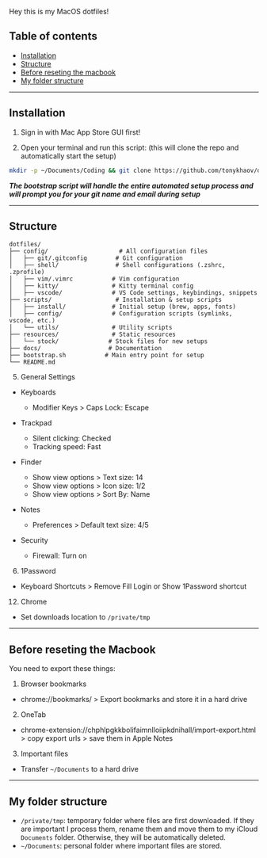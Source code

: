 Hey this is my MacOS dotfiles!

## Table of contents

- [Installation](#installation)
- [Structure](#structure)
- [Before reseting the macbook](#before-reseting-the-macbook)
- [My folder structure](#my-folder-structure)

---

## Installation

1. Sign in with Mac App Store GUI first!

2. Open your terminal and run this script: (this will clone the repo and automatically start the setup)

```bash
mkdir -p ~/Documents/Coding && git clone https://github.com/tonykhaov/dotfiles.git ~/Documents/Coding/dotfiles && cd ~/Documents/Coding/dotfiles && chmod +x ./bootstrap.sh && ./bootstrap.sh
```

**_The bootstrap script will handle the entire automated setup process and will prompt you for your git name and email
during setup_**

---

## Structure

```
dotfiles/
├── config/                    # All configuration files
│   ├── git/.gitconfig        # Git configuration
│   ├── shell/                # Shell configurations (.zshrc, .zprofile)
│   ├── vim/.vimrc           # Vim configuration
│   ├── kitty/               # Kitty terminal config
│   ├── vscode/              # VS Code settings, keybindings, snippets
├── scripts/                  # Installation & setup scripts
│   ├── install/             # Initial setup (brew, apps, fonts)
│   ├── config/              # Configuration scripts (symlinks, vscode, etc.)
│   └── utils/               # Utility scripts
├── resources/               # Static resources
│   └── stock/              # Stock files for new setups
├── docs/                   # Documentation
├── bootstrap.sh           # Main entry point for setup
└── README.md
```

5. General Settings

- Keyboards

  - Modifier Keys > Caps Lock: Escape

- Trackpad

  - Silent clicking: Checked
  - Tracking speed: Fast

- Finder

  - Show view options > Text size: 14
  - Show view options > Icon size: 1/2
  - Show view options > Sort By: Name

- Notes

  - Preferences > Default text size: 4/5

- Security
  - Firewall: Turn on

6. 1Password

- Keyboard Shortcuts > Remove Fill Login or Show 1Password shortcut

12. Chrome

- Set downloads location to `/private/tmp`

---

## Before reseting the Macbook

You need to export these things:

1. Browser bookmarks

- chrome://bookmarks/ > Export bookmarks and store it in a hard drive

2. OneTab

- chrome-extension://chphlpgkkbolifaimnlloiipkdnihall/import-export.html > copy export urls > save them in Apple Notes

3. Important files

- Transfer `~/Documents` to a hard drive

---

## My folder structure

- `/private/tmp`: temporary folder where files are first downloaded. If they are important I process them, rename them
  and move them to my iCloud `Documents` folder. Otherwise, they will be automatically deleted.
- `~/Documents`: personal folder where important files are stored.
